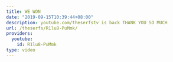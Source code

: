 ```yaml
---
title: WE WON
date: "2019-09-15T10:39:44+08:00"
description: youtube.com/theserfstv is back THANK YOU SO MUCH
url: /theserfs/R1lu8-PuMmk/
providers:
  youtube:
    id: R1lu8-PuMmk
type: video
---
```

